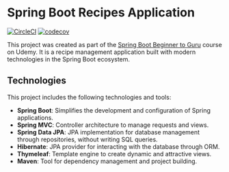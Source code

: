 # Spring Boot Recipes Application

[![CircleCI](https://dl.circleci.com/status-badge/img/gh/AlanDuran17/spring-recipes-app/tree/master.svg?style=svg)](https://dl.circleci.com/status-badge/redirect/gh/AlanDuran17/spring-recipes-app/tree/master)
[![codecov](https://codecov.io/github/AlanDuran17/spring-recipes-app/graph/badge.svg?token=A17L4W3MKD)](https://codecov.io/github/AlanDuran17/spring-recipes-app)

This project was created as part of the [Spring Boot Beginner to Guru](https://www.udemy.com/course/spring-framework-5-beginner-to-guru/) course on Udemy. It is a recipe management application built with modern technologies in the Spring Boot ecosystem.

## Technologies

This project includes the following technologies and tools:


- **Spring Boot**: Simplifies the development and configuration of Spring applications.
- **Spring MVC**: Controller architecture to manage requests and views.
- **Spring Data JPA**: JPA implementation for database management through repositories, without writing SQL queries.
- **Hibernate**: JPA provider for interacting with the database through ORM.
- **Thymeleaf**: Template engine to create dynamic and attractive views.
- **Maven**: Tool for dependency management and project building.